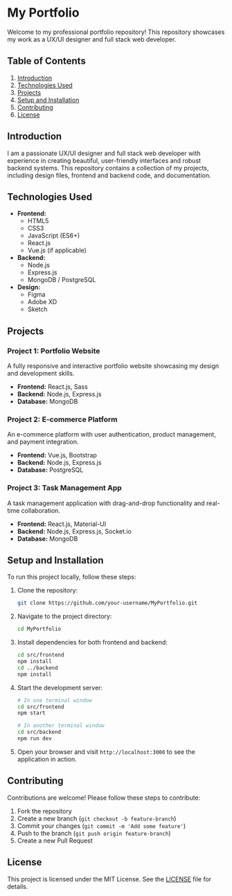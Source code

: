 # My Portfolio

Welcome to my professional portfolio repository! This repository showcases my work as a UX/UI designer and full stack web developer.

## Table of Contents

1. [Introduction](#introduction)
2. [Technologies Used](#technologies-used)
3. [Projects](#projects)
4. [Setup and Installation](#setup-and-installation)
5. [Contributing](#contributing)
6. [License](#license)

## Introduction

I am a passionate UX/UI designer and full stack web developer with experience in creating beautiful, user-friendly interfaces and robust backend systems. This repository contains a collection of my projects, including design files, frontend and backend code, and documentation.

## Technologies Used

- **Frontend:**
  - HTML5
  - CSS3
  - JavaScript (ES6+)
  - React.js
  - Vue.js (if applicable)
- **Backend:**
  - Node.js
  - Express.js
  - MongoDB / PostgreSQL
- **Design:**
  - Figma
  - Adobe XD
  - Sketch

## Projects

### Project 1: Portfolio Website
A fully responsive and interactive portfolio website showcasing my design and development skills.

- **Frontend:** React.js, Sass
- **Backend:** Node.js, Express.js
- **Database:** MongoDB

### Project 2: E-commerce Platform
An e-commerce platform with user authentication, product management, and payment integration.

- **Frontend:** Vue.js, Bootstrap
- **Backend:** Node.js, Express.js
- **Database:** PostgreSQL

### Project 3: Task Management App
A task management application with drag-and-drop functionality and real-time collaboration.

- **Frontend:** React.js, Material-UI
- **Backend:** Node.js, Express.js, Socket.io
- **Database:** MongoDB

## Setup and Installation

To run this project locally, follow these steps:

1. Clone the repository:
    ```bash
    git clone https://github.com/your-username/MyPortfolio.git
    ```

2. Navigate to the project directory:
    ```bash
    cd MyPortfolio
    ```

3. Install dependencies for both frontend and backend:
    ```bash
    cd src/frontend
    npm install
    cd ../backend
    npm install
    ```

4. Start the development server:
    ```bash
    # In one terminal window
    cd src/frontend
    npm start
    
    # In another terminal window
    cd src/backend
    npm run dev
    ```

5. Open your browser and visit `http://localhost:3000` to see the application in action.

## Contributing

Contributions are welcome! Please follow these steps to contribute:

1. Fork the repository
2. Create a new branch (`git checkout -b feature-branch`)
3. Commit your changes (`git commit -m 'Add some feature'`)
4. Push to the branch (`git push origin feature-branch`)
5. Create a new Pull Request

## License

This project is licensed under the MIT License. See the [LICENSE](LICENSE) file for details.
